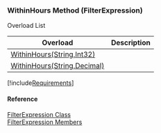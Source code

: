 ﻿### WithinHours Method (FilterExpression)

Overload List

| Overload | Description |
| --- | --- |
| [WithinHours(String,Int32)](fcSDK~FChoice.Foundation.Filters.FilterExpression~WithinHours(String,Int32).md) |   |
| [WithinHours(String,Decimal)](fcSDK~FChoice.Foundation.Filters.FilterExpression~WithinHours(String,Decimal).md) |   |

[!include[Requirements](../partials/requirements.md)]



#### Reference

[FilterExpression Class](fcSDK~FChoice.Foundation.Filters.FilterExpression.md)  
[FilterExpression Members](fcSDK~FChoice.Foundation.Filters.FilterExpression_members.md)